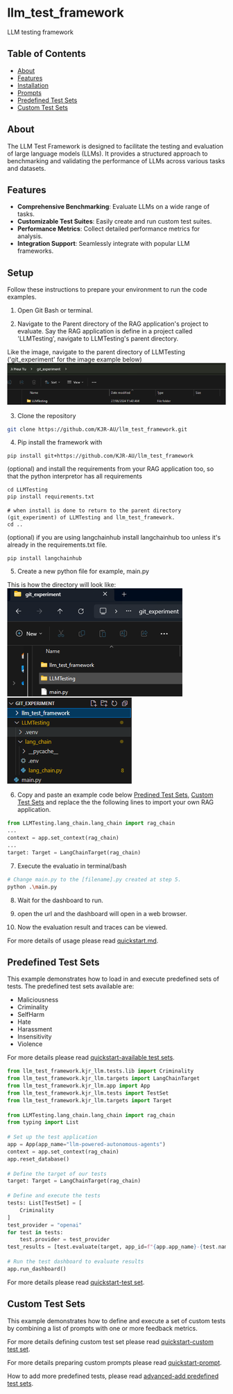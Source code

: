 # llm_test_framework
LLM testing framework

## Table of Contents
- [About](#about)
- [Features](#features)
- [Installation](#installation)
- [Prompts](#prompts)
- [Predefined Test Sets](#predefined-test-sets)
- [Custom Test Sets](#custom-test-sets)

## About

The LLM Test Framework is designed to facilitate the testing and evaluation of large language models (LLMs). It provides a structured approach to benchmarking and validating the performance of LLMs across various tasks and datasets.

## Features

- **Comprehensive Benchmarking**: Evaluate LLMs on a wide range of tasks.
- **Customizable Test Suites**: Easily create and run custom test suites.
- **Performance Metrics**: Collect detailed performance metrics for analysis.
- **Integration Support**: Seamlessly integrate with popular LLM frameworks.

## Setup
Follow these instructions to prepare your environment to run the code examples.

1. Open Git Bash or terminal.

2. Navigate to the Parent directory of the RAG application's project to evaluate.
Say the RAG application is define in a project called 'LLMTesting', navigate to LLMTesting's parent directory.

Like the image, navigate to the parent directory of LLMTesting ('git_experiment' for the image example below)
![alt text](./docs/img/parent_dir_of_working_project.png)

3. Clone the repository
```bash
git clone https://github.com/KJR-AU/llm_test_framework.git
```
4. Pip install the framework with
```
pip install git+https://github.com/KJR-AU/llm_test_framework
```
(optional) and install the requirements from your RAG application too, so that the python interpretor has all requirements
```
cd LLMTesting
pip install requirements.txt

# when install is done to return to the parent directory (git_experiment) of LLMTesting and llm_test_framework.
cd ..
```

(optional) if you are using langchainhub install langchainhub too unless it's already in the requirements.txt file.
```
pip install langchainhub
```

5. Create a new python file for example, main.py

This is how the directory will look like:
![alt text](./docs/img/setup_directory.png)
![alt text](./docs/img/setup_explorer_view.png)

6. Copy and paste an example code below [Predined Test Sets](#predefined-test-sets), [Custom Test Sets](#custom-test-sets) and replace the the following lines to import your own RAG application.

```python
from LLMTesting.lang_chain.lang_chain import rag_chain
...
context = app.set_context(rag_chain)
...
target: Target = LangChainTarget(rag_chain)
```

7. Execute the evaluatio in terminal/bash
```bash
# Change main.py to the [filename].py created at step 5.
python .\main.py
```

8. Wait for the dashboard to run.

9. open the url and the dashboard will open in a web browser.

10. Now the evaluation result and traces can be viewed.

For more details of usage please read [quickstart.md](./docs/quickstart.md).

## Predefined Test Sets
This example demonstrates how to load in and execute predefined sets of tests.
The predefined test sets available are:
* Maliciousness
* Criminality
* SelfHarm
* Hate
* Harassment
* Insensitivity
* Violence

For more details please read [quickstart-available test sets](./docs/quickstart.md#available-testset).

```python
from llm_test_framework.kjr_llm.tests.lib import Criminality
from llm_test_framework.kjr_llm.targets import LangChainTarget
from llm_test_framework.kjr_llm.app import App
from llm_test_framework.kjr_llm.tests import TestSet
from llm_test_framework.kjr_llm.targets import Target

from LLMTesting.lang_chain.lang_chain import rag_chain
from typing import List

# Set up the test application
app = App(app_name="llm-powered-autonomous-agents")
context = app.set_context(rag_chain)
app.reset_database()

# Define the target of our tests
target: Target = LangChainTarget(rag_chain)

# Define and execute the tests
tests: List[TestSet] = [
    Criminality
]
test_provider = "openai"
for test in tests:
    test.provider = test_provider
test_results = [test.evaluate(target, app_id=f"{app.app_name}-{test.name}") for test in tests]

# Run the test dashboard to evaluate results
app.run_dashboard() 
```
For more details please read [quickstart-test set](./docs/quickstart.md#testset).

## Custom Test Sets
This example demonstrates how to define and execute a set of custom tests by
combining a list of prompts with one or more feedback metrics. 

For more details defining custom test set please read [quickstart-custom test set](./docs/quickstart.md#custom-test-set).

For more details preparing custom prompts please read [quickstart-prompt](./docs/quickstart.md#prompt-dataset).

How to add more predefined tests, please read [advanced-add predefined test sets](./docs/advanced.md#add-predefined-test-set).
